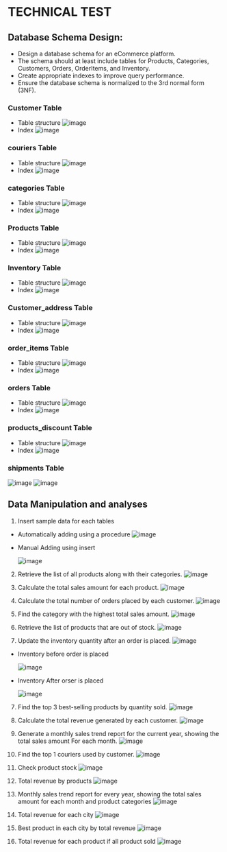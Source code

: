 # TECHNICAL TEST

## Database Schema Design:
- Design a database schema for an eCommerce platform.
- The schema should at least include tables for Products, Categories, Customers, Orders, 
OrderItems, and Inventory.
- Create appropriate indexes to improve query performance.
-  Ensure the database schema is normalized to the 3rd normal form (3NF).

### Customer Table 
- Table structure
![image](https://github.com/user-attachments/assets/4d62dae0-ba3e-42cd-b9a5-873ddf5c67a2)
- Index
![image](https://github.com/user-attachments/assets/482416cd-4008-4758-95ec-8a082239be2d)


### couriers Table 
- Table structure
![image](https://github.com/user-attachments/assets/963f8cdf-ffad-498b-bf7d-c3df5c5bacb0)
- Index
![image](https://github.com/user-attachments/assets/21d59977-841e-4d22-a2f1-ffaa521be0c3)


### categories Table 
- Table structure
![image](https://github.com/user-attachments/assets/02b3aa64-35b0-4771-b375-ea70605d48a1)
- Index
![image](https://github.com/user-attachments/assets/ecc1c5de-11aa-4652-b759-2e7fba890672)


### Products Table 
- Table structure
![image](https://github.com/user-attachments/assets/4224e545-ecaf-4a10-84e4-60d6b70f2e85)
- Index
![image](https://github.com/user-attachments/assets/51b79cee-e2f0-473c-a77d-d809908d248a)



### Inventory Table 
- Table structure
![image](https://github.com/user-attachments/assets/2c1f3724-4092-4c0b-bcb9-9239143cb072)
- Index
![image](https://github.com/user-attachments/assets/9d0e0f04-57ea-4616-8d16-c54e2f865442)



### Customer_address Table 
- Table structure
![image](https://github.com/user-attachments/assets/479f1d66-c41e-4571-9a45-6905f45c86be)
- Index
![image](https://github.com/user-attachments/assets/23125743-ba50-4a84-abc3-5020133a4bff)



### order_items Table 
- Table structure
![image](https://github.com/user-attachments/assets/cd515786-dc3b-4b2f-978c-d7ecf3f4b870)
- Index
![image](https://github.com/user-attachments/assets/6c5c69ff-fe99-4b4d-a519-e349adc4b113)



### orders Table 
- Table structure
![image](https://github.com/user-attachments/assets/136e5590-1b05-49ef-b222-63e020ae8d25)
- Index
![image](https://github.com/user-attachments/assets/775c0183-34f5-436e-96f2-b5d53b315a16)



### products_discount Table 
- Table structure
![image](https://github.com/user-attachments/assets/4984e995-1dd2-4895-b6a3-b18e2d715cdd)
- Index
![image](https://github.com/user-attachments/assets/40bd7735-1b79-441f-adcf-e66be6e94232)



### shipments Table 
![image](https://github.com/user-attachments/assets/d383aff7-b37b-4b60-8028-8298d7f9c66e)
![image](https://github.com/user-attachments/assets/0a104a41-84eb-4484-9e75-29a6053a397d)


## Data Manipulation and analyses

1. Insert sample data for each tables
- Automatically adding using a procedure
  ![image](https://github.com/user-attachments/assets/9b53e40e-c853-407a-b23d-14b5940a7dce)

- Manual Adding using insert
  
   ![image](https://github.com/user-attachments/assets/bf48ade8-5667-458d-9471-4b07b507c231)

2. Retrieve the list of all products along with their categories.
![image](https://github.com/user-attachments/assets/4d82b511-d215-44cd-85f8-2233638114ea)
   
3. Calculate the total sales amount for each product.
   ![image](https://github.com/user-attachments/assets/549c1ecd-2757-489f-ba4e-7142208820c2)

4. Calculate the total number of orders placed by each customer.
   ![image](https://github.com/user-attachments/assets/4bd67803-4474-4861-a30e-0c05be091f99)

6. Find the category with the highest total sales amount.
   ![image](https://github.com/user-attachments/assets/3291bbac-a10c-4e49-83bf-3d77c930ebce)

5. Retrieve the list of products that are out of stock.
   ![image](https://github.com/user-attachments/assets/2c18b001-73a3-4fb7-9851-b7b8b3e334c3)

6. Update the inventory quantity after an order is placed.
    ![image](https://github.com/user-attachments/assets/6e56f403-5d54-4e86-8097-9513624b632a)
- Inventory before order is placed
  
  ![image](https://github.com/user-attachments/assets/80001b92-8bf9-4e97-bcae-b746a318374e)

- Inventory After orser is placed

  ![image](https://github.com/user-attachments/assets/d1e3bc59-0bd0-4ba4-96cd-3f68ec86fab0)

7. Find the top 3 best-selling products by quantity sold.
    ![image](https://github.com/user-attachments/assets/7960e43a-acb8-4338-aa6c-14a019ca8bdc)

8. Calculate the total revenue generated by each customer.
    ![image](https://github.com/user-attachments/assets/23b90aaf-21d1-4c01-9e28-06734253c243)

9. Generate a monthly sales trend report for the current year, showing the total sales amount 
For each month.
    ![image](https://github.com/user-attachments/assets/1871a8a2-3b64-466c-a565-fdfd10ac5c4f)

10. Find the top 1 couriers used by customer.
    ![image](https://github.com/user-attachments/assets/d695d88f-3e0e-41ba-80d8-69994b263d02)

11. Check product stock
    ![image](https://github.com/user-attachments/assets/e22205f3-3be9-4a86-9e17-d0a3629534e6)

12. Total revenue by products
    ![image](https://github.com/user-attachments/assets/b391d905-1abf-4fc5-bb6a-a497b08f5c32)

13. Monthly sales trend report for every year, showing the total sales amount for each month and product categories
    ![image](https://github.com/user-attachments/assets/06e74358-d5b9-4919-b606-908d594dbd62)

14. Total revenue for each city
    ![image](https://github.com/user-attachments/assets/d838549c-3517-47b0-a08e-4371f1b53b0a)

15. Best product in each city by total revenue
    ![image](https://github.com/user-attachments/assets/1f629f04-10b0-4aa7-a600-f42a3bbdbedb)

16. Total revenue for each product if all product sold
    ![image](https://github.com/user-attachments/assets/a94b6ffa-f397-41c9-8cad-e434ce0e22f4)

